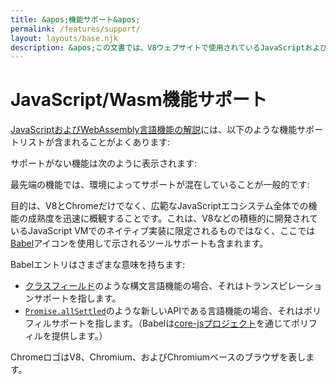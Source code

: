 ```yaml
---
title: &apos;機能サポート&apos;
permalink: /features/support/
layout: layouts/base.njk
description: &apos;この文書では、V8ウェブサイトで使用されているJavaScriptおよびWebAssembly言語機能サポートリストについて説明します。&apos;
---
```

# JavaScript/Wasm機能サポート

[JavaScriptおよびWebAssembly言語機能の解説](/features)には、以下のような機能サポートリストが含まれることがよくあります:

<feature-support chrome="71"
                 firefox="65"
                 safari="12"
                 nodejs="12"
                 babel="yes"></feature-support>

サポートがない機能は次のように表示されます:

<feature-support chrome="no"
                 firefox="no"
                 safari="no"
                 nodejs="no"
                 babel="no"></feature-support>

最先端の機能では、環境によってサポートが混在していることが一般的です:

<feature-support chrome="partial"
                 firefox="yes"
                 safari="yes"
                 nodejs="no"
                 babel="yes"></feature-support>

目的は、V8とChromeだけでなく、広範なJavaScriptエコシステム全体での機能の成熟度を迅速に概観することです。これは、V8などの積極的に開発されているJavaScript VMでのネイティブ実装に限定されるものではなく、ここでは[Babel](https://babeljs.io/)アイコンを使用して示されるツールサポートも含まれます。

<!--truncate-->
Babelエントリはさまざまな意味を持ちます:

- [クラスフィールド](/features/class-fields)のような構文言語機能の場合、それはトランスピレーションサポートを指します。
- [`Promise.allSettled`](/features/promise-combinators#promise.allsettled)のような新しいAPIである言語機能の場合、それはポリフィルサポートを指します。（Babelは[core-jsプロジェクト](https://github.com/zloirock/core-js)を通じてポリフィルを提供します。）

ChromeロゴはV8、Chromium、およびChromiumベースのブラウザを表します。
